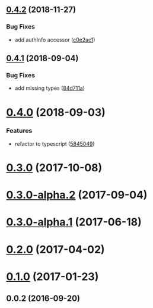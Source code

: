 ## [0.4.2](https://github.com/komapijs/komapi-passport/compare/v0.4.1...v0.4.2) (2018-11-27)


### Bug Fixes

* add authInfo accessor ([c0e2ac1](https://github.com/komapijs/komapi-passport/commit/c0e2ac1))



## [0.4.1](https://github.com/komapijs/komapi-passport/compare/v0.4.0...v0.4.1) (2018-09-04)


### Bug Fixes

* add missing types ([84d711a](https://github.com/komapijs/komapi-passport/commit/84d711a))



# [0.4.0](https://github.com/komapijs/komapi-passport/compare/v0.3.0...v0.4.0) (2018-09-03)


### Features

* refactor to typescript ([5845049](https://github.com/komapijs/komapi-passport/commit/5845049))



# [0.3.0](https://github.com/komapijs/komapi-passport/compare/v0.3.0-alpha.2...v0.3.0) (2017-10-08)



# [0.3.0-alpha.2](https://github.com/komapijs/komapi-passport/compare/v0.3.0-alpha.1...v0.3.0-alpha.2) (2017-09-04)



# [0.3.0-alpha.1](https://github.com/komapijs/komapi-passport/compare/v0.2.0...v0.3.0-alpha.1) (2017-06-18)



# [0.2.0](https://github.com/komapijs/komapi-passport/compare/v0.1.0...v0.2.0) (2017-04-02)



# [0.1.0](https://github.com/komapijs/komapi-passport/compare/v0.0.2...v0.1.0) (2017-01-23)



## 0.0.2 (2016-09-20)



